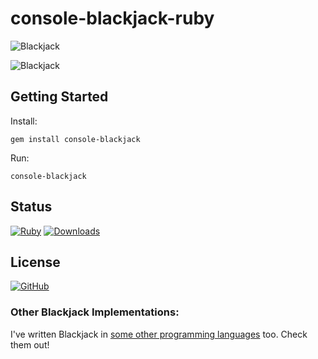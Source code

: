 # console-blackjack-ruby

![Blackjack](https://raw.githubusercontent.com/gdonald/console-blackjack-ruby/master/ss2.png)

![Blackjack](https://raw.githubusercontent.com/gdonald/console-blackjack-ruby/master/ss1.png)

## Getting Started

Install:

    gem install console-blackjack

Run:

    console-blackjack

## Status

[![Ruby](https://github.com/gdonald/console-blackjack-ruby/workflows/Ruby/badge.svg)](https://github.com/gdonald/console-blackjack-ruby/actions)
[![Downloads](https://img.shields.io/gem/dt/console-blackjack?color=blue)](https://rubygems.org/gems/console-blackjack)

## License

[![GitHub](https://img.shields.io/github/license/gdonald/console-blackjack-ruby?color=aa0000)](https://github.com/gdonald/console-blackjack-ruby/blob/master/LICENSE)

### Other Blackjack Implementations:

I've written Blackjack in [some other programming languages](https://github.com/gdonald?tab=repositories&q=blackjack&type=public&language=&sort=stargazers) too.  Check them out!

